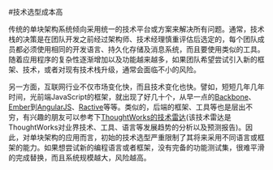 #技术选型成本高

   传统的单块架构系统倾向采用统一的技术平台或方案来解决所有问题。通常，技术栈的决策是在团队开发之前经过架构师、技术经理慎重评估后选定的，每个团队成员都必须使用相同的开发语言、持久化存储及消息系统，而且要使用类似的工具。随着应用程序的复杂性逐渐增加以及功能越来越多，如果团队希望尝试引入新的框架、技术，或者对现有技术栈升级，通常会面临不小的风险。

   另一方面，互联网行业不仅市场变化快，而且技术变化也快。譬如，短短几年几年时间，光前端JavaScript的框架，就出现了好几十个，从早一点的[Backbone](http://backbonejs.org/)、[Ember](http://emberjs.com)到[AngularJS](https://angularjs.org)、[Ractive](http://www.ractivejs.org/)等等。类似的，后端的框架、工具等也是层出不穷，有兴趣的朋友可以参考下[ThoughtWorks的技术雷达](http://www.thoughtworks.com/radar)(该技术雷达是ThoughtWorks对业界技术、工具、语言等发展趋势的分析以及预测报告)。因此，对单块架构的应用而言，初始的技术选型严重限制了其将来采用不同语言或框架的能力。如果想尝试新的编程语言或者框架，没有完备的功能测试集，很难平滑的完成替换，而且系统规模越大，风险越高。

